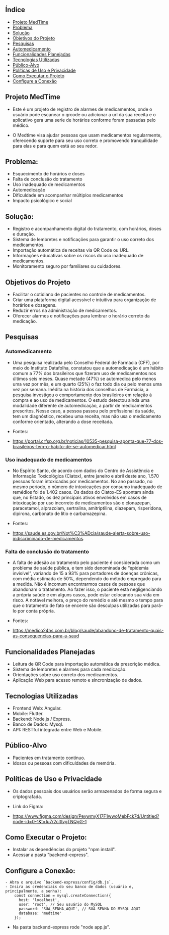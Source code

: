 ## Índice
- [Projeto MedTime](#projeto-medtime)
- [Problema](#problema)
- [Solução](#solucao)
- [Objetivos do Projeto](#objetivos-do-projeto)
- [Pesquisas](#pesquisas)
- [Automedicamento](#automedicamento)
- [Funcionalidades Planejadas](#funcionalidades-planejadas)
- [Tecnologias Utilizadas](#tecnologias-utilizadas)
- [Público-Alvo](#publico-alvo)
- [Políticas de Uso e Privacidade](#politicas-de-uso-e-privacidade)
- [Como Executar o Projeto](#como-executar-o-projeto)
- [Configure a Conexão](#configure-a-conexao)

## Projeto MedTime

* Este é um projeto de registro de alarmes de medicamentos, onde o usuário pode escanear o qrcode ou adicionar a url da sua receita e o aplicativo gera uma serie de horários conforme foram passadas pelo médico.

* O Medtime visa ajudar pessoas que usam medicamentos regularmente, oferecendo suporte para seu uso correto e promovendo tranquilidade para elas e para quem está ao seu redor.

## Problema:
* Esquecimento de horários e doses
* Falta de conclusão do tratamento
* Uso inadequado de medicamentos
* Automedicação
* Dificuldade em acompanhar múltiplos medicamentos
* Impacto psicológico e social

## Solução:
* Registro e acompanhamento digital do tratamento, com horários, doses e duração.
* Sistema de lembretes e notificações para garantir o uso correto dos medicamentos.
* Importação automática de receitas via QR Code ou URL.
* Informações educativas sobre os riscos do uso inadequado de medicamentos.
* Monitoramento seguro por familiares ou cuidadores.

## Objetivos do Projeto
- Facilitar o cotidiano de pacientes no controle de medicamentos.  
- Criar uma plataforma digital acessível e intuitiva para organização de horários e dosagens.  
- Reduzir erros na administração de medicamentos.  
- Oferecer alarmes e notificações para lembrar o horário correto da medicação.

  
## Pesquisas
### Automedicamento 

* Uma pesquisa realizada pelo Conselho Federal de Farmácia (CFF), por meio do Instituto Datafolha, constatou que a automedicação é um hábito comum a 77% dos brasileiros que fizeram uso de medicamentos nos últimos seis meses. Quase metade (47%) se automedica pelo menos uma vez por mês, e um quarto (25%) o faz todo dia ou pelo menos uma vez por semana. Inédita na história dos conselhos de Farmácia, a pesquisa investigou o comportamento dos brasileiros em relação à compra e ao uso de medicamentos. O estudo detectou ainda uma modalidade diferente de automedicação, a partir de medicamentos prescritos. Nesse caso, a pessoa passou pelo profissional da saúde, tem um diagnóstico, recebeu uma receita, mas não usa o medicamento conforme orientado, alterando a 
dose receitada.

* Fontes:
- https://portal.crfsp.org.br/noticias/10535-pesquisa-aponta-que-77-dos-brasileiros-tem-o-habito-de-se-automedicar.html

### Uso inadequado de medicamentos

* No Espírito Santo, de acordo com dados do Centro de Assistência e Informação Toxicológica (Ciatox), entre janeiro e abril deste ano, 1.570 pessoas foram intoxicadas por medicamentos. No ano passado, no mesmo período, o número de intoxicações por consumo inadequado de remédios foi de 1.402 casos. Os dados do Ciatox-ES apontam ainda que, no Estado, os dez principais ativos envolvidos em casos de intoxicação por uso incorreto de medicamentos são o clonazepan, paracetamol, alprazolam, sertralina, amitriptilina, diazepam, risperidona, dipirona, carbonato de lítio e carbamazepina.

* Fontes:
- https://saude.es.gov.br/Not%C3%ADcia/saude-alerta-sobre-uso-indiscriminado-de-medicamentos.

### Falta de conclusão do tratamento

* A falta de adesão ao tratamento pelo paciente é considerada como um problema de saúde pública, e tem sido denominada de “epidemia invisível”, variando de 15 a 93% para portadores de doenças crônicas, com média estimada de 50%, dependendo do método empregado para a medida. Não é incomum encontrarmos casos de pessoas que abandonam o tratamento. Ao fazer isso, o paciente está negligenciando a própria saúde e em alguns casos, pode estar colocando sua vida em risco. A notável melhora, o preço do remédio e até mesmo o tempo para que o tratamento de fato se encerre são desculpas utilizadas para pará-lo por conta própria.

* Fontes:
- https://medico24hs.com.br/blog/saude/abandono-de-tratamento-quais-as-consequencias-para-a-saud

## Funcionalidades Planejadas
- Leitura de QR Code para importação automática da prescrição médica.  
- Sistema de lembretes e alarmes para cada medicação.  
- Orientações sobre uso correto dos medicamentos.  
- Aplicação Web para acesso remoto e sincronização de dados.

## Tecnologias Utilizadas
- Frontend Web: Angular.
- Mobile: Flutter.
- Backend: Node.js / Express.
- Banco de Dados: Mysql.
- API: RESTful integrada entre Web e Mobile.

## Público-Alvo
- Pacientes em tratamento contínuo.  
- Idosos ou pessoas com dificuldades de memória.  

## Políticas de Uso e Privacidade
- Os dados pessoais dos usuários serão armazenados de forma segura e criptografada.  

* Link do Figma:

- https://www.figma.com/design/PeywmyX17F1wwoMebFck7d/Untitled?node-id=0-1&t=Iu7r2cltIvgTNQgG-1

## Como Executar o Projeto:
- Instalar as dependências do projeto "npm install".
- Acessar a pasta "backend-express".

## Configure a Conexão:
    - Abra o arquivo `backend-express/config/db.js`.
    - Insira as credenciais do seu banco de dados (usuário e, principalmente, a senha):
        const connection = mysql.createConnection({
          host: 'localhost',
          user: 'root', // Seu usuário do MySQL
          password: 'SUA_SENHA_AQUI', // SUA SENHA DO MYSQL AQUI
          database: 'medtime'
        });

* Na pasta backend-express rode "node app.js".
